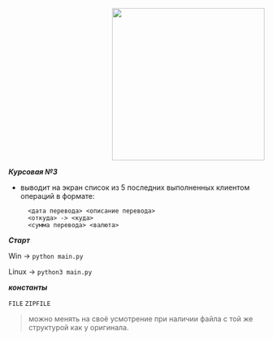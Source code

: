 <p align="right">
  <img alt="" src="https://i.ibb.co/Lpk3tgK/c3-removebg-preview.png" width="300">
</p>



***Курсовая №3***

- выводит на экран список из 5 последних выполненных клиентом операций в формате:

        <дата перевода> <описание перевода>
        <откуда> -> <куда>
        <сумма перевода> <валюта>


***Старт***

Win -> `python main.py`

Linux -> `python3 main.py`

***константы***

```FILE``` ```ZIPFILE```

>можно менять на своё усмотрение при наличии файла с той же структурой как у оригинала.
